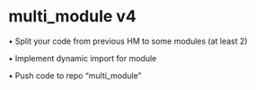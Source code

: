 # multi_module v4

• Split your code from previous HM to some modules (at least 2)

• Implement dynamic import for module

• Push code to repo “multi_module”